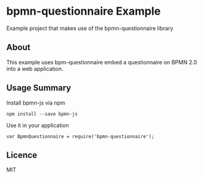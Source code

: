 # bpmn-questionnaire Example
Example project that makes use of the bpmn-questionnaire library

## About

This example uses bpm-questionnaire embed a questionnaire on BPMN 2.0 into a web application.

## Usage Summary

Install bpmn-js via npm

```
npm install --save bpmn-js
```

Use it in your application

```
var BpmnQuestionnaire = require('bpmn-questionnaire');
```

## Licence

MIT
